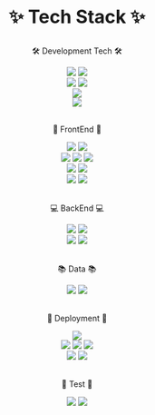 
<div align="center">
  <b><font size="6">✨ Tech Stack ✨</font></b>
</div>

<br />

<div align="center">
  <p>🛠 Development Tech 🛠</p>
	<img src="https://img.shields.io/badge/HTML5-E34F26?style=flat&logo=HTML5&logoColor=white" />
	<img src="https://img.shields.io/badge/CSS3-1572B6?style=flat&logo=CSS3&logoColor=white" />
	<br />
  <img src="https://img.shields.io/badge/JavaScript-F7DF1E?style=flat&logo=JavaScript&logoColor=white"/>
  <img src="https://img.shields.io/badge/TypeScript-3178C6?style=flat&logo=TypeScript&logoColor=white"/>
	<br />
	<img src="https://img.shields.io/badge/Python-3776AB?style=flat&logo=Python&logoColor=white"/>
	<br />
	<img src="https://img.shields.io/badge/Java-FF7800?style=flat&logo=Java&logoColor=white"/>
</div>

<br />

<div align="center">
  <p>🎨 FrontEnd 🎨</p>
	<img src="https://img.shields.io/badge/React-61DAFB?style=flat&logo=React&logoColor=white"/>
	<img src="https://img.shields.io/badge/Next.js-000000?style=flat&logo=Next.js&logoColor=white"/>
	<br />
  <img src="https://img.shields.io/badge/Redux-764ABC?style=flat&logo=Redux&logoColor=white"/>
	<img src="https://img.shields.io/badge/Recoil-31A8FF?style=flat&logo=&logoColor=white"/>
	<img src="https://img.shields.io/badge/MobX-FF9955?style=flat&logo=MobX&logoColor=gray"/>
	<br />
	<img src="https://img.shields.io/badge/React Query-FF4154?style=flat&logo=React Query&logoColor=white"/>
	<img src="https://img.shields.io/badge/SWR-FFFFFF?style=flat&logo=&logoColor=white"/>
 
  
</div>
<div align="center">
  
  <img src="https://img.shields.io/badge/styled components-DB7093?style=flat&logo=styled-components&logoColor=white"/>
  <img src="https://img.shields.io/badge/Tailwind CSS-06B6D4?style=flat&logo=Tailwind CSS&logoColor=white"/>
</div>

<br />

<div align="center">
  <p>💻 BackEnd 💻</p>
	<img src="https://img.shields.io/badge/Flask-000000?style=flat&logo=Flask&logoColor=white"/>
	<img src="https://img.shields.io/badge/Spring Boot-6DB33F?style=flat&logo=springboot&logoColor=white"/>
	<br />
	<img src="https://img.shields.io/badge/Spring Security-6DB33F?style=flat&logo=springsecurity&logoColor=white"/>
 <img src="https://img.shields.io/badge/Spring Data JPA-6DB33F?style=flat&logo=&logoColor=white"/>
	
</div>

<br />

<div align="center">
  <p>📚 Data 📚</p>
	<img src="https://img.shields.io/badge/MongoDB-47A248?style=flat&logo=MongoDB&logoColor=white"/>
	<img src="https://img.shields.io/badge/mysql-4479A1?style=flat&logo=mysql&logoColor=white"/>
</div>
<br />

<div align="center">
  <p>🚀 Deployment 🚀</p>
	<img src="https://img.shields.io/badge/AWS EC2-FF9900?style=flat&logo=amazonec2&logoColor=white"/>
	<br />
	<img src="https://img.shields.io/badge/Vercel-000000?style=flat&logo=vercel&logoColor=white"/>
	<img src="https://img.shields.io/badge/AWS Amplify-FF9900?style=flat&logo=awsamplify&logoColor=white"/>
	<img src="https://img.shields.io/badge/GitHub Pages-222222?style=flat&logo=githubpages&logoColor=white"/>
	<br />
	<img src="https://img.shields.io/badge/Docker-2496ED?style=flat&logo=docker&logoColor=white"/>
	<img src="https://img.shields.io/badge/GitHub Actions-2088FF?style=flat&logo=githubactions&logoColor=white"/>
	
</div>

<br />

<div align="center">
  <p>🚧 Test 🚧</p>
	<img src="https://img.shields.io/badge/RTL-E9113B?style=flat&logo=RTL&logoColor=white"/>
	<img src="https://img.shields.io/badge/Jest-C21325?style=flat&logo=Jest&logoColor=white"/>
</div>
